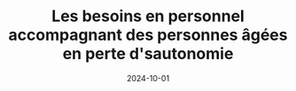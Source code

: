 ---
title: "Les besoins en personnel accompagnant des personnes âgées en perte d'sautonomie"
collection: publications
category: policy_reports
permalink: /publication/2024_ehpa_dress
date: 2024-10-01
venue: 'Les Dossiers de la Drees'
paperurl: 'https://drees.solidarites-sante.gouv.fr/publications-communique-de-presse/les-dossiers-de-la-drees/241003_DD_besoins-personnel-accompagnant'
bibtexurl: '/files/bibtex_2024_drees.bib'
---